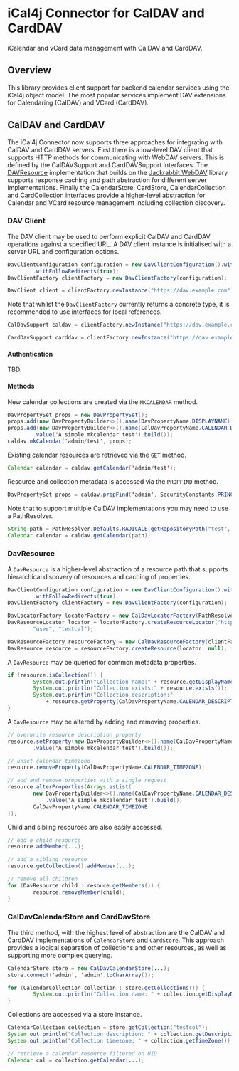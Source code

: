 [Jackrabbit WebDAV]: https://jackrabbit.apache.org/jcr/components/jackrabbit-webdav-library.html
[DAVResource]: https://jackrabbit.apache.org/api/trunk/org/apache/jackrabbit/webdav/DavResource.html

# iCal4j Connector for CalDAV and CardDAV

iCalendar and vCard data management with CalDAV and CardDAV.

## Overview

This library provides client support for backend calendar services using the iCal4j object model. The
most popular services implement DAV extensions for Calendaring (CalDAV) and VCard (CardDAV).

## CalDAV and CardDAV

The iCal4j Connector now supports three approaches for integrating with CalDAV and CardDAV servers. First
there is a low-level DAV client that supports HTTP methods for communicating with WebDAV servers. This is
defined by the CalDAVSupport and CardDAVSupport interfaces. The 
[DAVResource] implementation that builds on the [Jackrabbit WebDAV] library supports response caching and path 
abstraction for different
server implementations. Finally the CalendarStore, CardStore, CalendarCollection and CardCollection interfaces provide 
a higher-level abstraction for
Calendar and VCard resource management including collection discovery.

### DAV Client

The DAV client may be used to perform explicit CalDAV and CardDAV operations against a specified URL. A
DAV client instance is initialised with a server URL and configuration options.

```java
DavClientConfiguration configuration = new DavClientConfiguration().withPreemptiveAuth(true)
        .withFollowRedirects(true);
DavClientFactory clientFactory = new DavClientFactory(configuration);

DavClient client = clientFactory.newInstance("https://dav.example.com");
```    

Note that whilst the `DavClientFactory` currently returns a concrete type, it is recommended to use
interfaces for local references.

```java
CalDavSupport caldav = clientFactory.newInstance("https://dav.example.com/.well-known/caldav");

CardDavSupport carddav = clientFactory.newInstance("https://dav.example.com/.well-known/carddav");
```

#### Authentication

TBD.

#### Methods

New calendar collections are created via the `MKCALENDAR` method.

```java
DavPropertySet props = new DavPropertySet();
props.add(new DavPropertyBuilder<>().name(DavPropertyName.DISPLAYNAME).value('Test Collection').build());
props.add(new DavPropertyBuilder<>().name(CalDavPropertyName.CALENDAR_DESCRIPTION)
        .value('A simple mkcalendar test').build());
caldav.mkCalendar('admin/test', props);
```

Existing calendar resources are retrieved via the `GET` method.

```java
Calendar calendar = caldav.getCalendar('admin/test');
```

Resource and collection metadata is accessed via the `PROPFIND` method.

```java
DavPropertySet props = caldav.propFind('admin', SecurityConstants.PRINCIPAL_COLLECTION_SET);
```

Note that to support multiple CalDAV implementations you may need to use a PathResolver.

```java
String path = PathResolver.Defaults.RADICALE.getRepositoryPath("test", "admin");
Calendar calendar = caldav.getCalendar(path);
```

### DavResource

A `DavResource` is a higher-level abstraction of a resource path that supports hierarchical discovery of
resources and caching of properties.

```java
DavClientConfiguration configuration = new DavClientConfiguration().withPreemptiveAuth(true)
        .withFollowRedirects(true);
DavClientFactory clientFactory = new DavClientFactory(configuration);

DavLocatorFactory locatorFactory = new CalDavLocatorFactory(PathResolver.Defaults.RADICALE);
DavResourceLocator locator = locatorFactory.createResourceLocator("https://dav.example.com",
        "user", "testcal");

DavResourceFactory resourceFactory = new CalDavResourceFactory(clientFactory);
DavResource resource = resourceFactory.createResource(locator, null);
```

A `DavResource` may be queried for common metadata properties.

```java
if (resource.isCollection()) {
        System.out.println("Collection name:" + resource.getDisplayName());
        System.out.println("Collection exists:" + resource.exists());
        System.out.println("Collection description:"
            + resource.getProperty(CalDavPropertyName.CALENDAR_DESCRIPTION).getValue());
}
```

A `DavResource` may be altered by adding and removing properties.

```java
// overwrite resource description property
resource.setProperty(new DavPropertyBuilder<>().name(CalDavPropertyName.CALENDAR_DESCRIPTION)
        .value('A simple mkcalendar test').build());

// unset calendar timezone
resource.removeProperty(CalDavPropertyName.CALENDAR_TIMEZONE);

// add and remove properties with a single request
resource.alterProperties(Arrays.asList(
        new DavPropertyBuilder<>().name(CalDavPropertyName.CALENDAR_DESCRIPTION)
            .value('A simple mkcalendar test').build(),
        CalDavPropertyName.CALENDAR_TIMEZONE
));
```

Child and sibling resources are also easily accessed.

```java
// add a child resource
resource.addMember(...);

// add a sibling resource
resource.getCollection().addMember(...);

// remove all children
for (DavResource child : resouce.getMembers()) {
        resource.removeMember(child);
}
```

### CalDavCalendarStore and CardDavStore

The third method, with the highest level of abstraction are the CalDAV and CardDAV implementations of
`CalendarStore` and `CardStore`. This approach provides a logical separation of collections and other
resources, as well as supporting more complex querying.

```java
CalendarStore store = new CalDavCalendarStore(...);
store.connect('admin', 'admin'.toCharArray());

for (CalendarCollection collection : store.getCollections()) {
        System.out.println("Collection name: " + collection.getDisplayName());
}
```

Collections are accessed via a store instance.

```java
CalendarCollection collection = store.getCollection("testcol");
System.out.println("Collection description: " + collection.getDescription());
System.out.println("Collection timezone: " + collection.getTimeZone());

// retrieve a calendar resource filtered on UID
Calendar cal = collection.getCalendar(...);
```
